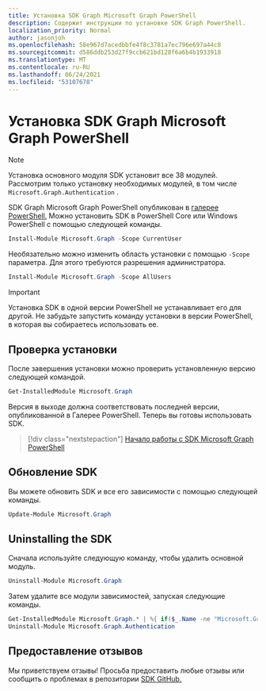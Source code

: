 ```yaml
---
title: Установка SDK Graph Microsoft Graph PowerShell
description: Содержит инструкции по установке SDK Graph PowerShell.
localization_priority: Normal
author: jasonjoh
ms.openlocfilehash: 58e967d7acedbbfe4f8c3781a7ec796e697a44c8
ms.sourcegitcommit: d586ddb253d27f9ccb621bd128f6a6b4b1933918
ms.translationtype: MT
ms.contentlocale: ru-RU
ms.lasthandoff: 06/24/2021
ms.locfileid: "53107678"
---
```

# <a name="install-the-microsoft-graph-powershell-sdk"></a>Установка SDK Graph Microsoft Graph PowerShell

> [!NOTE]
> Установка основного модуля SDK установит все 38 модулей. Рассмотрим только установку необходимых модулей, в том числе `Microsoft.Graph.Authentication` .

SDK Graph Microsoft Graph PowerShell опубликован в [галерее PowerShell.](https://www.powershellgallery.com/packages/Microsoft.Graph) Можно установить SDK в PowerShell Core или Windows PowerShell с помощью следующей команды.

```powershell
Install-Module Microsoft.Graph -Scope CurrentUser
```

Необязательно можно изменить область установки с помощью `-Scope` параметра. Для этого требуются разрешения администратора.

```powershell
Install-Module Microsoft.Graph -Scope AllUsers
```

> [!IMPORTANT]
> Установка SDK в одной версии PowerShell не устанавливает его для другой. Не забудьте запустить команду установки в версии PowerShell, в которая вы собираетесь использовать ее.

## <a name="verify-installation"></a>Проверка установки

После завершения установки можно проверить установленную версию следующей командой.

```powershell
Get-InstalledModule Microsoft.Graph
```

Версия в выходе должна соответствовать последней версии, опубликованной в Галерее PowerShell. Теперь вы готовы использовать SDK.

> [!div class="nextstepaction"]
> [Начало работы с SDK Microsoft Graph PowerShell](get-started.md)

## <a name="updating-the-sdk"></a>Обновление SDK

Вы можете обновить SDK и все его зависимости с помощью следующей команды.

```powershell
Update-Module Microsoft.Graph
```

## <a name="uninstalling-the-sdk"></a>Uninstalling the SDK

Сначала используйте следующую команду, чтобы удалить основной модуль.

```powershell
Uninstall-Module Microsoft.Graph
```

Затем удалите все модули зависимостей, запуская следующие команды.

```powershell
Get-InstalledModule Microsoft.Graph.* | %{ if($_.Name -ne "Microsoft.Graph.Authentication"){ Uninstall-Module $_.Name } }
Uninstall-Module Microsoft.Graph.Authentication
```

## <a name="provide-feedback"></a>Предоставление отзывов

Мы приветствуем отзывы! Просьба предоставить любые отзывы или сообщить о проблемах в репозитории [SDK GitHub.](https://github.com/microsoftgraph/msgraph-sdk-powershell/issues)
